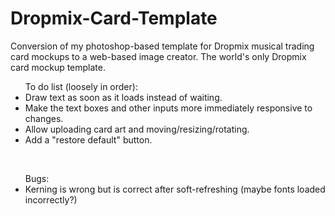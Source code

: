 # Dropmix-Card-Template
Conversion of my photoshop-based template for Dropmix musical trading card mockups to a web-based image creator. The world's only Dropmix card mockup template.
<BR>
<UL>To do list (loosely in order):
  <LI>Draw text as soon as it loads instead of waiting.</LI>
  <LI>Make the text boxes and other inputs more immediately responsive to changes.</LI>
  <LI>Allow uploading card art and moving/resizing/rotating.</LI>
  <LI>Add a "restore default" button.</LI>
</UL>
<BR>
<UL>Bugs:
  <LI>Kerning is wrong but is correct after soft-refreshing (maybe fonts loaded incorrectly?)</LI>
</UL>
